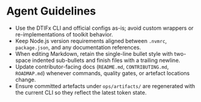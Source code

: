 # Agent Guidelines
- Use the DTIFx CLI and official configs as-is; avoid custom wrappers or re-implementations of toolkit behavior.
- Keep Node.js version requirements aligned between `.nvmrc`, `package.json`, and any documentation references.
- When editing Markdown, retain the single-line bullet style with two-space indented sub-bullets and finish files with a trailing newline.
- Update contributor-facing docs (`README.md`, `CONTRIBUTING.md`, `ROADMAP.md`) whenever commands, quality gates, or artefact locations change.
- Ensure committed artefacts under `ops/artifacts/` are regenerated with the current CLI so they reflect the latest token state.
